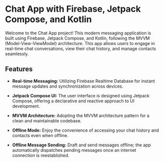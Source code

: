 # Chat App with Firebase, Jetpack Compose, and Kotlin

Welcome to the Chat App project! This modern messaging application is built using Firebase, Jetpack Compose, and Kotlin, following the MVVM (Model-View-ViewModel) architecture. This app allows users to engage in real-time chat conversations, view their chat history, and manage contacts seamlessly.

## Features

- **Real-time Messaging:** Utilizing Firebase Realtime Database for instant message updates and synchronization across devices.

- **Jetpack Compose UI:** The user interface is designed using Jetpack Compose, offering a declarative and reactive approach to UI development.

- **MVVM Architecture:** Adopting the MVVM architecture pattern for a clean and maintainable codebase.

- **Offline Mode:** Enjoy the convenience of accessing your chat history and contacts even when offline.

- **Offline Message Sending:** Draft and send messages offline; the app automatically dispatches pending messages once an internet connection is reestablished.





